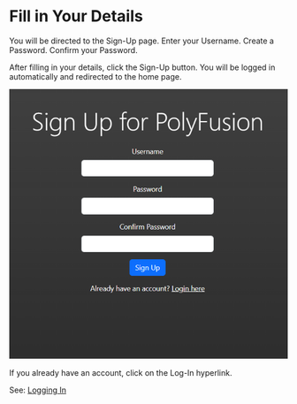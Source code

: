 # Fill in Your Details

You will be directed to the Sign-Up page.
Enter your Username.
Create a Password.
Confirm your Password.

After filling in your details, click the Sign-Up button.
You will be logged in automatically and redirected to the home page.

![Sign-Up Page](./images/signup_page.png)

If you already have an account, click on the Log-In hyperlink.

See: [Logging In](./log_in.md)